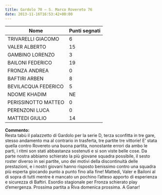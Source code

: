 ```yaml
---
title: Gardolo 70 – S. Marco Rovereto 76
date: 2013-11-16T16:53:42+00:00
---
```

| **Nome** | **Punti segnati** |
| -------- | ----------------- |
| TRIVARELLI GIACOMO | 6 |
| VALER ALBERTO | 15 |
| GAMBINO LORENZO | 3 |
| BAILONI FEDERICO | 19 |
| FRONZA ANDREA | 0 |
| BAFTIRI ARBEN | 8 |
| BEVILACQUA FEDERICO | 5 |
| NDOME KHADIM | NE |
| PERISSINOTTO MATTEO | 0 |
| PERENZONI LUCA | 0 |
| MATTEDI GIULIO | 14 |

**Commento:**  
Resta tabù il palazzetto di Gardolo per la serie D, terza sconfitta in tre gare, stesso andamento ma al contrario in trasferta, tre partite tre vittorie! E’ stata quella contro Rovereto una buona partita, nonostante errori da ambo le parti, i ritmi son stati abbastanza sostenuti e si son viste belle cose. Da parte nostra abbiamo schierato la più giovane squadra possibile, il sesto roster diverso in sei partite, uno dei motivi della discontinuità delle prestazioni, e i nostri giovani hanno risposto benissimo contro una squadra più esperta giocando punto a punto fino alla fine! Mattedi, Valer e Bailoni al di sopra di tutti mentre è mancato un pochino l’atteso apporto di esperienza e sicurezza di Baftiri. Esordio stagionale per Fronza schierato play d’emergenza. Prossima partita a Riva domenica prossima. A Ganar!